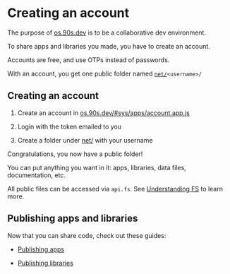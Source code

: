 # Creating an account

The purpose of [os.90s.dev](/os/) is to be a
collaborative dev environment.

To share apps and libraries you made,
you have to create an account.

Accounts are free, and use OTPs instead of passwords.

With an account, you get one public folder
named <code>[net/](/os/#sys/apps/filer.app.js@net/)\<username>/</code>

## Creating an account

1. Create an account in [os.90s.dev/#sys/apps/account.app.js](/os/#sys/apps/account.app.js)

2. Login with the token emailed to you

3. Create a folder under [net/](/os/#sys/apps/filer.app.js@net/) with your username

Congratulations, you now have a public folder!

You can put anything you want in it: apps, libraries, data files, documentation, etc.

All public files can be accessed via `api.fs`. See [Understanding FS](../guides/filesystem.md#filesystem) to learn more.

## Publishing apps and libraries

Now that you can share code, check out these guides:

* [Publishing apps](publishing-apps.md#publishing-apps)

* [Publishing libraries](publishing-libs.md#publishing-libraries)
